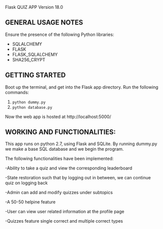 Flask QUIZ APP Version 18.0

GENERAL USAGE NOTES
-------------------
Ensure the presence of the following Python libraries:

- SQLALCHEMY
- FLASK
- FLASK_SQLALCHEMY
- SHA256_CRYPT

GETTING STARTED
---------------
Boot up the terminal, and get into the Flask app directory.
Run the following commands:

1. `python dummy.py`
2. `python database.py`

Now the web app is hosted at http://localhost:5000/


WORKING AND FUNCTIONALITIES:
----------------------------
This app runs on python 2.7, using Flask and SQLite. By running dummy.py we make a base SQL database and we begin the program.

The following functionalities have been implemented:

-Ability to take a quiz and view the corresponding leaderboard

-State restoration such that by logging out in between, we can continue quiz on logging back

-Admin can add and modify quizzes under subtopics

-A 50-50 helpine feature

-User can view user related information at the profile page

-Quizzes feature single correct and multiple correct types 

